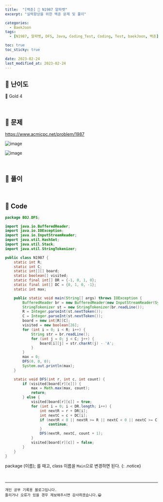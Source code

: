 ```yaml
---
title:  "[백준] 🥇 N1987 알파벳"
excerpt: "실력향상을 위한 백준 문제 및 풀이"

categories:
  - BaekJoon
tags:
  - [N1987, 알파벳, DFS, Java, Coding_Test, Coding, Test, baekJoon, 백준]

toc: true
toc_sticky: true
 
date: 2023-02-24
last_modified_at: 2023-02-24
---
```


## 📌 난이도

  🥇 Gold 4

<br>

## 📌 문제

<https://www.acmicpc.net/problem/1987>

![image](https://user-images.githubusercontent.com/37824506/221541700-a78f17cd-3b85-4de6-bb42-096e6078f0b2.png)

![image](https://user-images.githubusercontent.com/37824506/221541753-1f9add94-3fce-4095-9749-f4526f778ac4.png)


<br>

## 📌 풀이



<br>

## 📌 Code

```java
package BOJ.DFS;

import java.io.BufferedReader;
import java.io.IOException;
import java.io.InputStreamReader;
import java.util.HashSet;
import java.util.Stack;
import java.util.StringTokenizer;

public class N1987 {
    static int R;
    static int C;
    static int[][] board;
    static boolean[] visited;
    static final int[] DR = {-1, 0, 1, 0};
    static final int[] DC = {0, 1, 0, -1};
    static int max;

    public static void main(String[] args) throws IOException {
        BufferedReader br = new BufferedReader(new InputStreamReader(System.in));
        StringTokenizer st = new StringTokenizer(br.readLine());
        R = Integer.parseInt(st.nextToken());
        C = Integer.parseInt(st.nextToken());
        board = new int[R][C];
        visited = new boolean[26];
        for (int i = 0; i < R; i++) {
            String str = br.readLine();
            for (int j = 0; j < C; j++) {
                board[i][j] = str.charAt(j) - 'A';
            }
        }
        max = 0;
        DFS(0, 0, 0);
        System.out.println(max);
    }

    static void DFS(int r, int c, int count) {
        if (visited[board[r][c]]) {
            max = Math.max(max, count);
            return;
        } else {
            visited[board[r][c]] = true;
            for (int i = 0; i < DR.length; i++) {
                int nextR = r + DR[i];
                int nextC = c + DC[i];
                if (nextR < 0 || nextR >= R || nextC < 0 || nextC >= C) {
                    continue;
                }
                DFS(nextR, nextC, count + 1);
            }
            visited[board[r][c]] = false;
        }
    }
}
```


package (이름); 를 때고, class 이름을 `Main`으로 변경하면 된다.
{: .notice} 


<br>


***
    개인 공부 기록용 블로그입니다.
    틀리거나 오류가 있을 경우 제보해주시면 감사하겠습니다.😁